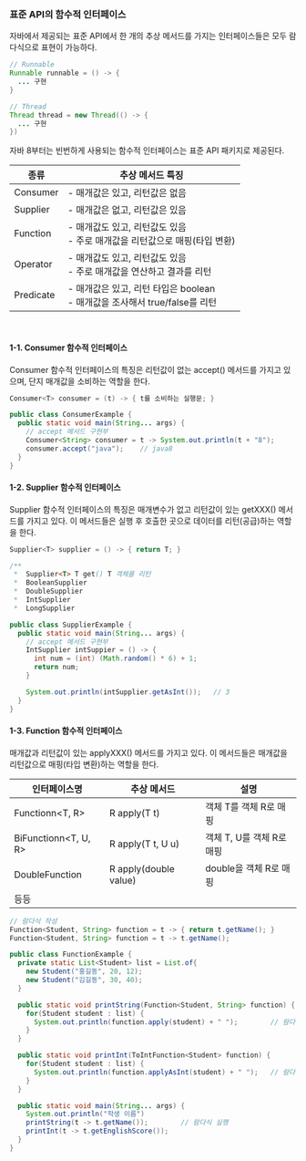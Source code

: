 ### 표준 API의 함수적 인터페이스

자바에서 제공되는 표준 API에서 한 개의 추상 메서드를 가지는 인터페이스들은 모두 람다식으로 표현이 가능하다.

```java
// Runnable
Runnable runnable = () -> {
  ... 구현
}

// Thread
Thread thread = new Thread(() -> {
  ... 구현
})
```

자바 8부터는 빈번하게 사용되는 함수적 인터페이스는 표준 API 패키지로 제공된다.

| 종류      | 추상 메서드 특징                                                                |
| --------- | ------------------------------------------------------------------------------- |
| Consumer  | - 매개값은 있고, 리턴값은 없음                                                  |
| Supplier  | - 매개값은 없고, 리턴값은 있음                                                  |
| Function  | - 매개값도 있고, 리턴값도 있음 <br> - 주로 매개값을 리턴값으로 매핑(타입 변환)  |
| Operator  | - 매개값도 있고, 리턴값도 있음 <br> - 주로 매개값을 연산하고 결과를 리턴        |
| Predicate | - 매개값은 있고, 리턴 타입은 boolean <br> - 매개값을 조사해서 true/false를 리턴 |

<br>

#### 1-1. Consumer 함수적 인터페이스

Consumer 함수적 인터페이스의 특징은 리턴값이 없는 accept() 메서드를 가지고 있으며, 단지 매개값을 소비하는 역할을 한다.

```java
Consumer<T> consumer = (t) -> { t를 소비하는 실행문; }
```

```java
public class ConsumerExample {
  public static void main(String... args) {
    // accept 메서드 구현부
    Consumer<String> consumer = t -> System.out.println(t + "8");
    consumer.accept("java");    // java8
  }
}
```

#### 1-2. Supplier 함수적 인터페이스

Supplier 함수적 인터페이스의 특징은 매개변수가 없고 리턴값이 있는 getXXX() 메서드를 가지고 있다. 이 메서드들은 실행 후 호출한 곳으로 데이터를 리턴(공급)하는 역할을 한다.

```java
Supplier<T> supplier = () -> { return T; }

/**
 *  Supplier<T> T get() T 객체를 리턴
 *  BooleanSupplier
 *  DoubleSupplier
 *  IntSupplier
 *  LongSupplier
```

```java
public class SupplierExample {
  public static void main(String... args) {
    // accept 메서드 구현부
    IntSupplier intSuppier = () -> {
      int num = (int) (Math.random() * 6) + 1;
      return num;
    }

    System.out.println(intSupplier.getAsInt());   // 3
  }
}
```

#### 1-3. Function 함수적 인터페이스

매개값과 리턴값이 있는 applyXXX() 메서드를 가지고 있다. 이 메서드들은 매개값을 리턴값으로 매핑(타입 변환)하는 역할을 한다.

| 인터페이스명         | 추상 메서드           | 설명                      |
| -------------------- | --------------------- | ------------------------- |
| Functionn<T, R>      | R apply(T t)          | 객체 T를 객체 R로 매핑    |
| BiFunctionn<T, U, R> | R apply(T t, U u)     | 객체 T, U를 객체 R로 매핑 |
| DoubleFunction<R>    | R apply(double value) | double을 객체 R로 매핑    |
| 등등                 |                       |                           |

```java
// 람다식 작성
Function<Student, String> function = t -> { return t.getName(); }
Function<Student, String> function = t -> t.getName();
```

```java
public class FunctionExample {
  private static List<Student> list = List.of{
    new Student("홍길동", 20, 12);
    new Student("김길동", 30, 40);
  }

  public static void printString(Function<Student, String> function) {
    for(Student student : list) {
      System.out.println(function.apply(student) + " ");        // 람다식 구현
    }
  }

  public static void printInt(ToIntFunction<Student> function) {
    for(Student student : list) {
      System.out.println(function.applyAsInt(student) + " ");   // 람다식 구현
    }
  }

  public static void main(String... args) {
    System.out.println("학생 이름")
    printString(t -> t.getName());        // 람다식 실행
    printInt(t -> t.getEnglishScore());
  }
}
```
